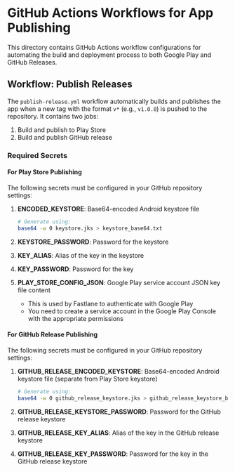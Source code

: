 # GitHub Actions Workflows for App Publishing

This directory contains GitHub Actions workflow configurations for automating the build and
deployment process to both Google Play and GitHub Releases.

## Workflow: Publish Releases

The `publish-release.yml` workflow automatically builds and publishes the app when a new tag with
the format `v*` (e.g., `v1.0.0`) is pushed to the repository. It contains two jobs:

1. Build and publish to Play Store
2. Build and publish GitHub release

### Required Secrets

#### For Play Store Publishing

The following secrets must be configured in your GitHub repository settings:

1. **ENCODED_KEYSTORE**: Base64-encoded Android keystore file
   ```bash
   # Generate using:
   base64 -w 0 keystore.jks > keystore_base64.txt
   ```

2. **KEYSTORE_PASSWORD**: Password for the keystore

3. **KEY_ALIAS**: Alias of the key in the keystore

4. **KEY_PASSWORD**: Password for the key

5. **PLAY_STORE_CONFIG_JSON**: Google Play service account JSON key file content
    - This is used by Fastlane to authenticate with Google Play
    - You need to create a service account in the Google Play Console with the appropriate permissions

#### For GitHub Release Publishing

The following secrets must be configured in your GitHub repository settings:

1. **GITHUB_RELEASE_ENCODED_KEYSTORE**: Base64-encoded Android keystore file (separate from Play Store keystore)
   ```bash
   # Generate using:
   base64 -w 0 github_release_keystore.jks > github_release_keystore_base64.txt
   ```

2. **GITHUB_RELEASE_KEYSTORE_PASSWORD**: Password for the GitHub release keystore

3. **GITHUB_RELEASE_KEY_ALIAS**: Alias of the key in the GitHub release keystore

4. **GITHUB_RELEASE_KEY_PASSWORD**: Password for the key in the GitHub release keystore
